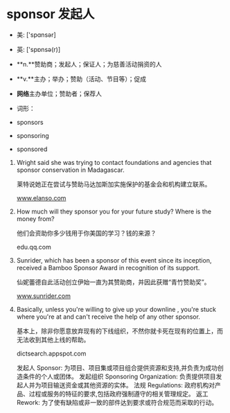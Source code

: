 # sponsor 发起人

- 美: ['spɑnsər] 
- 英: ['spɒnsə(r)] 

- **n.**赞助商；发起人；保证人；为慈善活动捐资的人
- **v.**主办；举办；赞助（活动、节目等）；促成
- **网络**主办单位；赞助者；保荐人

- 词形：

- sponsors
- sponsoring
- sponsored

1. Wright said she was trying to contact foundations and agencies that sponsor conservation in Madagascar. 

   莱特说她正在尝试与赞助马达加斯加实施保护的基金会和机构建立联系。

   www.elanso.com

2. How much will they sponsor you for your future study? Where is the money from? 

   他们会资助你多少钱用于你美国的学习？钱的来源？

   edu.qq.com

3. Sunrider, which has been a sponsor of this event since its inception, received a Bamboo Sponsor Award in recognition of its support. 

   仙妮蕾德自此活动创立伊始一直为其赞助商，并因此获赠“青竹赞助奖”。

   www.sunrider.com

4. Basically, unless you're willing to give up your downline , you're stuck where you're at and can't receive the help of any other sponsor. 

   基本上，除非你愿意放弃现有的下线组织，不然你就卡死在现有的位置上，而无法收到其他上线的帮助。

   dictsearch.appspot.com

   发起人 Sponsor: 为项目、项目集或项目组合提供资源和支持,并负责为成功创造条件的个人或团体。
   发起组织 Sponsoring Organization: 负责提供项目发起人并为项目输送资金或其他资源的实体。
   法规 Regulations: 政府机构对产品、过程或服务的特征的要求,包括政府强制遵守的相关管理规定。
   返工 Rework: 为了使有缺陷或非一致的部件达到要求或符合规范而采取的行动。